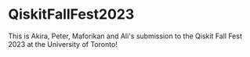 # QiskitFallFest2023

This is Akira, Peter, Maforikan and Ali's submission to the Qiskit Fall Fest 2023 at the University of Toronto!
